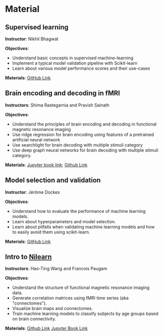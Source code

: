 # Material

## Supervised learning

**Instructor**: Nikhil Bhagwat

**Objectives**:
 * Understand basic concepts in supervised machine-learning
 * Implement a typical model validation pipeline with Scikit-learn
 * Learn about various model performance scores and their use-cases

**Materials**: [GitHub Link](https://github.com/neurodatascience/main-2021-ml-parts-1-2)

## Brain encoding and decoding in fMRI
**Instructors**: Shima Rastegarnia and Pravish Sainath

**Objectives**:
 * Understand the principles of brain encoding and decoding in functional magnetic resonance imaging
 * Use ridge regression for brain encoding using features of a pretrained artificial neural network
 * Use searchlight for brain decoding with multiple stimuli category
 * Use deep graph neural networks for brain decoding with multiple stimuli category.

**Materials**: [Jupyter book link](https://main-educational.github.io/brain_encoding_decoding/); [Github Link](https://github.com/main-educational/brain_encoding_decoding)

## Model selection and validation

**Instructor**: Jérôme Dockes

**Objectives**:
 * Understand how to evaluate the performance of machine learning models.
 * Learn about hyperparameters and model selection.
 * Learn about pitfalls when validating machine learning models and how to easily avoid them using scikit-learn.

**Materials**: [GitHub Link](https://github.com/neurodatascience/main-2021-ml-parts-1-2)

## Intro to [Nilearn](https://nilearn.github.io)

**Instructors**: Hao-Ting Wang and Francois Paugam

**Objectives**:
 * Understand the structure of functional magnetic resonance imaging data.
 * Generate correlation matrices using fMRI time series (aka "connectomes").
 * Visualize brain maps and connectomes.
 * Train machine learning models to classify subjects by age groups based on brain connectivity.

**Materials**:
[Github Link](https://github.com/main-educational/intro_ML)
[Jupyter Book Link](https://main-educational.github.io/intro_ML/intro.html)
